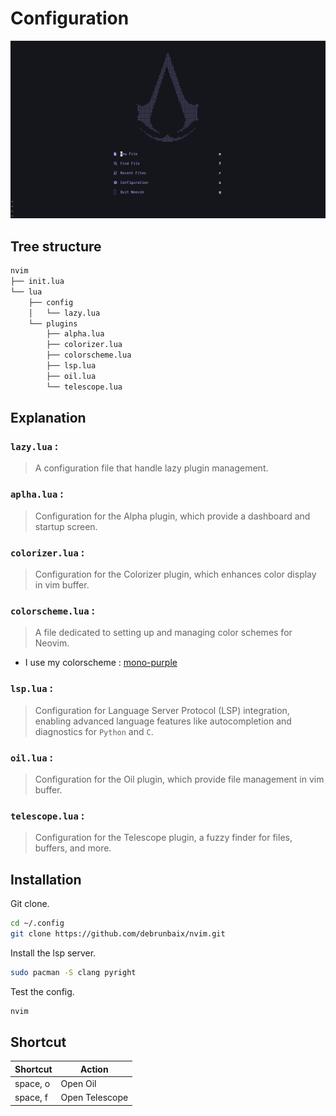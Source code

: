 # Configuration

![nvim-dashboard](assets/alpha_nvim.png)

## Tree structure

```bash tree
nvim
├── init.lua
└── lua
    ├── config
    │   └── lazy.lua
    └── plugins
        ├── alpha.lua
        ├── colorizer.lua
        ├── colorscheme.lua
        ├── lsp.lua
        ├── oil.lua
        └── telescope.lua
```

## Explanation

### `lazy.lua` :

 > A configuration file that handle lazy plugin management.

### `aplha.lua` :

> Configuration for the Alpha plugin, which provide a dashboard and startup screen.

### `colorizer.lua` :

> Configuration for the Colorizer plugin, which enhances color display in vim buffer.

### `colorscheme.lua` :

> A file dedicated to setting up and managing color schemes for Neovim.

- I use my colorscheme : [mono-purple](https://github.com/debrunbaix/mono-purple.nvim)

### `lsp.lua` :

> Configuration for Language Server Protocol (LSP) integration, enabling advanced language features like autocompletion and diagnostics for `Python` and `C`.

### `oil.lua` :

> Configuration for the Oil plugin, which provide file management in vim buffer.

### `telescope.lua` :

> Configuration for the Telescope plugin, a fuzzy finder for files, buffers, and more.

## Installation

Git clone.

```bash
cd ~/.config
git clone https://github.com/debrunbaix/nvim.git
```

Install the lsp server.

```bash
sudo pacman -S clang pyright
```

Test the config.

```bash
nvim
```

## Shortcut

| Shortcut | Action         |
| -------- | -------------- |
| space, o | Open Oil       |
| space, f | Open Telescope |

